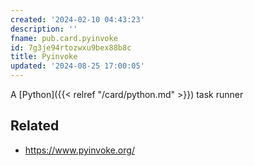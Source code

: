 ```yaml
---
created: '2024-02-10 04:43:23'
description: ''
fname: pub.card.pyinvoke
id: 7g3je94rtozwxu9bex88b8c
title: Pyinvoke
updated: '2024-08-25 17:00:05'
---
```


A [Python]({{< relref "/card/python.md" >}}) task runner

<!--more-->

## Related

- <https://www.pyinvoke.org/>